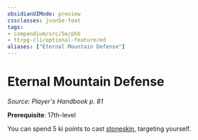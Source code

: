 ```yaml
---
obsidianUIMode: preview
cssclasses: json5e-feat
tags:
- compendium/src/5e/phb
- ttrpg-cli/optional-feature/ed
aliases: ["Eternal Mountain Defense"]
---
```

# Eternal Mountain Defense
*Source: Player's Handbook p. 81*  

**Prerequisite**: 17th-level

You can spend 5 ki points to cast [stoneskin](compendium/spells/stoneskin.md), targeting yourself.
